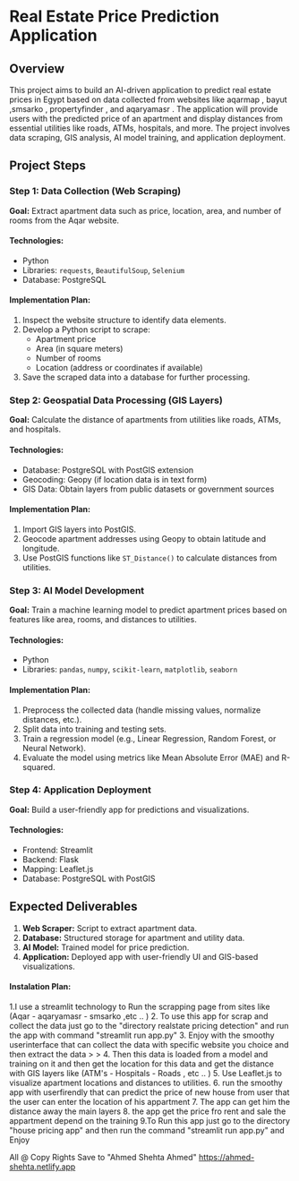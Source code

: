 # Real Estate Price Prediction Application

## Overview
This project aims to build an AI-driven application to predict real estate prices in Egypt based on data collected from websites like aqarmap , bayut ,smsarko , propertyfinder ,   and aqaryamasr . The application will provide users with the predicted price of an apartment and display distances from essential utilities like roads, ATMs, hospitals, and more. The project involves data scraping, GIS analysis, AI model training, and application deployment.

## Project Steps

### Step 1: Data Collection (Web Scraping)
**Goal:** Extract apartment data such as price, location, area, and number of rooms from the Aqar website.

#### Technologies:
- Python
- Libraries: `requests`, `BeautifulSoup`, `Selenium`
- Database: PostgreSQL

#### Implementation Plan:
1. Inspect the website structure to identify data elements.
2. Develop a Python script to scrape:
   - Apartment price
   - Area (in square meters)
   - Number of rooms
   - Location (address or coordinates if available)
3. Save the scraped data into a database for further processing.


### Step 2: Geospatial Data Processing (GIS Layers)
**Goal:** Calculate the distance of apartments from utilities like roads, ATMs, and hospitals.

#### Technologies:
- Database: PostgreSQL with PostGIS extension
- Geocoding: Geopy (if location data is in text form)
- GIS Data: Obtain layers from public datasets or government sources

#### Implementation Plan:
1. Import GIS layers into PostGIS.
2. Geocode apartment addresses using Geopy to obtain latitude and longitude.
3. Use PostGIS functions like `ST_Distance()` to calculate distances from utilities.



### Step 3: AI Model Development
**Goal:** Train a machine learning model to predict apartment prices based on features like area, rooms, and distances to utilities.

#### Technologies:
- Python
- Libraries: `pandas`, `numpy`, `scikit-learn`, `matplotlib`, `seaborn`

#### Implementation Plan:
1. Preprocess the collected data (handle missing values, normalize distances, etc.).
2. Split data into training and testing sets.
3. Train a regression model (e.g., Linear Regression, Random Forest, or Neural Network).
4. Evaluate the model using metrics like Mean Absolute Error (MAE) and R-squared.



### Step 4: Application Deployment
**Goal:** Build a user-friendly app for predictions and visualizations.

#### Technologies:
- Frontend: Streamlit
- Backend: Flask 
- Mapping: Leaflet.js
- Database: PostgreSQL with PostGIS



## Expected Deliverables
1. **Web Scraper:** Script to extract apartment data.
2. **Database:** Structured storage for apartment and utility data.
3. **AI Model:** Trained model for price prediction.
4. **Application:** Deployed app with user-friendly UI and GIS-based visualizations.




#### Instalation Plan:
1.I use a streamlit technology to Run the scrapping page from sites like (Aqar - aqaryamasr - smsarko ,etc .. )
2. To use this app for scrap and collect the data just go to the "directory realstate pricing detection" and run the app with command "streamlit run app.py"
3. Enjoy with the smoothy userinterface that can collect the data with specific website you choice and then extract the data > > 
4. Then this data is loaded from a model and training on it and then get the location for this data and get the distance with GIS layers like (ATM's - Hospitals - Roads , etc .. )
5. Use Leaflet.js to visualize apartment locations and distances to utilities.
6. run the smoothy app with userfirendly that can predict the price of new house from user 
that the user can enter the location of his appartment 
7. The app can get him the distance away the main layers 
8. the app get the price fro rent and sale the appartment depend on the training 
9.To Run this app just go to the directory "house pricing app" and then run the command "streamlit run app.py" and Enjoy 




All @ Copy Rights Save to "Ahmed Shehta Ahmed"
https://ahmed-shehta.netlify.app


